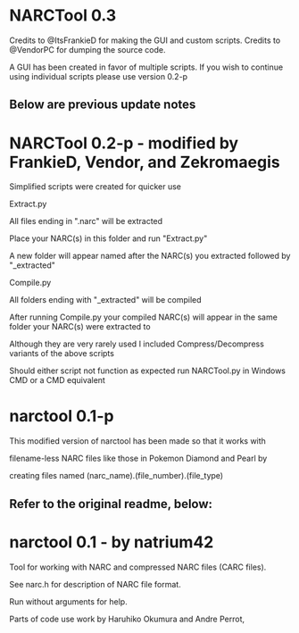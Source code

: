 
# NARCTool 0.3

Credits to @ItsFrankieD for making the GUI and custom scripts. Credits to @VendorPC for dumping the source code.

A GUI has been created in favor of multiple scripts. If you wish to continue using individual scripts please use version 0.2-p

## Below are previous update notes

# NARCTool 0.2-p - modified by FrankieD, Vendor, and Zekromaegis

Simplified scripts were created for quicker use

Extract.py

All files ending in ".narc" will be extracted

Place your NARC(s) in this folder and run "Extract.py"

A new folder will appear named after the NARC(s) you extracted followed by "_extracted"

Compile.py

All folders ending with "_extracted" will be compiled

After running Compile.py your compiled NARC(s) will appear in the same folder your NARC(s) were extracted to

Although they are very rarely used I included Compress/Decompress variants of the above scripts

Should either script not function as expected run NARCTool.py in Windows CMD or a CMD equivalent

# narctool 0.1-p

This modified version of narctool has been made so that it works with

filename-less NARC files like those in Pokemon Diamond and Pearl by

creating files named (narc_name).(file_number).(file_type)

## Refer to the original readme, below:

# narctool 0.1 - by natrium42

Tool for working with NARC and compressed NARC files (CARC files).

See narc.h for description of NARC file format.

Run without arguments for help.

Parts of code use work by Haruhiko Okumura and Andre Perrot,
